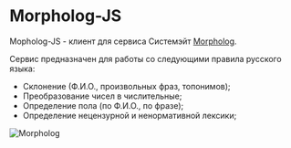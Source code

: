 Morpholog-JS
============

Mopholog-JS - клиент для сервиса Системэйт [Morpholog](http://systemate.ru/products/morpholog).

Сервис предназначен для работы со следующими правила русского языка:
* Склонение (Ф.И.О., произвольных фраз, топонимов);
* Преобразование чисел в числительные;
* Определение пола (по Ф.И.О., по фразе);
* Определение нецензурной и ненормативной лексики;

![Morpholog](http://systemate.ru/img/products/morpholog.png)